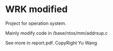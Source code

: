 # WRK modified

  Project for operation system.

  Mainly modify code in /base/ntos/mm/addrsup.c

  See more in report.pdf. CopyRight Yu Wang
